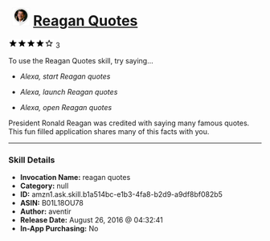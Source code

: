 # &nbsp;<img src="skill_icon" alt="Reagan Quotes icon" width="36"> [Reagan Quotes](http://alexa.amazon.com/#skills/amzn1.ask.skill.b1a514bc-e1b3-4fa8-b2d9-a9df8bf082b5)
![4 stars](../../images/ic_star_black_18dp_1x.png)![4 stars](../../images/ic_star_black_18dp_1x.png)![4 stars](../../images/ic_star_black_18dp_1x.png)![4 stars](../../images/ic_star_black_18dp_1x.png)![4 stars](../../images/ic_star_border_black_18dp_1x.png) 3

To use the Reagan Quotes skill, try saying...

* *Alexa, start Reagan quotes*

* *Alexa, launch Reagan quotes*

* *Alexa, open Reagan quotes*

President Ronald Reagan was credited with saying many famous quotes.  This fun filled application shares many of this facts with you.

***

### Skill Details

* **Invocation Name:** reagan quotes
* **Category:** null
* **ID:** amzn1.ask.skill.b1a514bc-e1b3-4fa8-b2d9-a9df8bf082b5
* **ASIN:** B01L18OU78
* **Author:** aventir
* **Release Date:** August 26, 2016 @ 04:32:41
* **In-App Purchasing:** No
